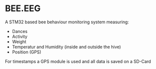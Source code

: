 # BEE.EEG
A STM32 based bee behaviour monitoring system measuring:
- Dances
- Activity
- Weight
- Temperatur and Humidity (inside and outside the hive)
- Position (GPS)

For timestamps a GPS module is used and all data is saved on a SD-Card
